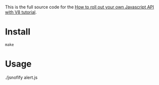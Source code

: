 This is the full source code for the [How to roll out your own Javascript API with V8 tutorial](http://syskall.com/how-to-roll-out-your-own-javascript-api-with).

# Install #

`make`

# Usage #

./jsnofify alert.js
